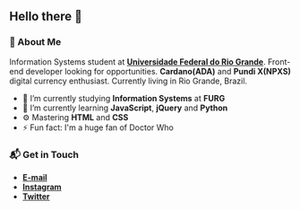## Hello there 👋

### 🤔 About Me
Information Systems student at **[Universidade Federal do Rio Grande](https://www.furg.br/en/)**. Front-end developer looking for opportunities. **Cardano(ADA)** and **Pundi X(NPXS)** digital currency enthusiast. Currently living in Rio Grande, Brazil.

* 🔭 I’m currently studying **Information Systems** at **FURG**
* 🌱 I’m currently learning **JavaScript**, **jQuery** and **Python**
* ⚙️ Mastering **HTML** and **CSS**
* ⚡ Fun fact: I'm a huge fan of Doctor Who

### 📬 Get in Touch
* **[E-mail](samuelgomes@furg.br)**
* **[Instagram](https://instagram.com/samuelgomes0)**
* **[Twitter](https://twitter.com/samuelgomes0)**
